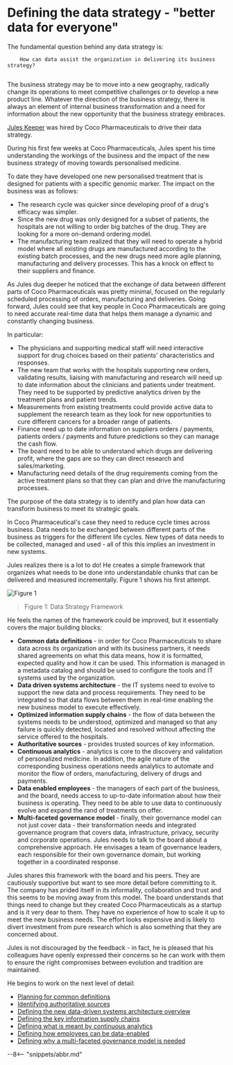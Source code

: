 <!-- SPDX-License-Identifier: CC-BY-4.0 -->
<!-- Copyright Contributors to the ODPi Egeria project. -->

# Defining the data strategy - "better data for everyone"

The fundamental question behind any data strategy is:

```
    How can data assist the organization in delivering its business strategy?
             
```

The business strategy may be to move into a new geography, radically change its operations to meet competitive challenges or to develop a new product line.
Whatever the direction of the business strategy, there is always an element of internal business transformation and a need for information about the new opportunity that the business strategy embraces.

[Jules Keeper](/practices/coco-pharmaceuticals/personas/jules-keeper) was hired by Coco Pharmaceuticals to drive their data strategy.

During his first few weeks at Coco Pharmaceuticals, Jules spent his time understanding the workings of the business and the impact of the new business strategy of moving towards personalised medicine.

To date they have developed one new personalised treatment that is designed for patients with a specific genomic marker.
The impact on the business was as follows:

* The research cycle was quicker since developing proof of a drug's efficacy was simpler.
* Since the new drug was only designed for a subset of patients, the hospitals are not willing to order big batches of the drug.   They are looking for a more on-demand ordering model.
* The manufacturing team realized that they will need to operate a hybrid model where all existing drugs are manufactured according to the existing batch processes, and the new drugs need more agile planning, manufacturing and delivery processes.  This has a knock on effect to their suppliers and finance.

As Jules dug deeper he noticed that the exchange of data between different parts of Coco Pharmaceuticals was pretty minimal, focused on the regularly scheduled processing of orders, manufacturing and deliveries.  Going forward, Jules could see that key people in Coco Pharmaceuticals are going to need accurate real-time data that helps them manage a dynamic and constantly changing business.

In particular:

* The physicians and supporting medical staff will need interactive support for drug choices based on their patients' characteristics and responses.
* The new team that works with the hospitals supporting new orders, validating results, liaising with manufacturing and research will need up to date information about the clinicians and patients under treatment.   They need to be supported by predictive analytics driven by the treatment plans and patient trends.
* Measurements from existing treatments could provide active data to supplement the research team as they look for new opportunities to cure different cancers for a broader range of patients.
* Finance need up to date information on suppliers orders / payments, patients orders / payments and future predictions so they can manage the cash flow.
* The board need to be able to understand which drugs are delivering profit, where the gaps are so they can direct research and sales/marketing.
* Manufacturing need details of the drug requirements coming from the active treatment plans so that they can plan and drive the manufacturing processes.

The purpose of the data strategy is to identify and plan how data can transform business to meet its strategic goals.

In Coco Pharmaceutical's case they need to reduce cycle times across business.  Data needs to be exchanged between different parts of the business as triggers for the different life cycles.   New types of data needs to be collected, managed and used - all of this this implies an investment in new systems.

Jules realizes there is a lot to do!  He creates a simple framework that organizes what needs to be done into understandable chunks that can be delivered and measured incrementally.  Figure 1 shows his first attempt.

![Figure 1](data-strategy-framework.png)
> Figure 1: Data Strategy Framework

He feels the names of the framework could be improved, but it essentially covers the major building blocks:

* **Common data definitions** - in order for Coco Pharmaceuticals to share data across its organization and with its
business partners, it needs shared agreements on what this data means, how it is formatted, expected quality and how it can be used.   This information is managed in a metadata catalog and should be used to configure the tools and IT systems used by the organization.
* **Data driven systems architecture** - the IT systems need to evolve to support the new data and process requirements.  They need to be integrated so that data flows between them in real-time enabling the new business model to execute effectively.
* **Optimized information supply chains** - the flow of data between the systems needs to be understood, optimized and managed so that any failure is quickly detected, located and resolved without affecting the service offered to the hospitals.
* **Authoritative sources** - provides trusted sources of key information.
* **Continuous analytics** - analytics is core to the discovery and validation of personalized medicine.  In addition, the agile nature of the corresponding business operations needs analytics to automate and monitor the flow of orders, manufacturing, delivery of drugs and payments.
* **Data enabled employees** - the managers of each part of the business, and the board, needs access to up-to-date information about how their business is operating.  They need to be able to use data to continuously evolve and expand the rand of treatments on offer.
* **Multi-faceted governance model** - finally, their governance model can not just cover data - their transformation needs and integrated governance program that covers data, infrastructure, privacy, security and corporate operations.  Jules needs to talk to the board about a comprehensive approach.  He envisages a team of governance leaders, each responsible for their own governance domain, but working together in a coordinated response.

Jules shares this framework with the board and his peers.  They are cautiously supportive but want to see more detail before committing to it.  The company has prided itself in its informality, collaboration and trust and this seems to be moving away from this model.  The board understands that things need to change but they created Coco Pharmaceuticals as a startup and is it very dear to them.  They have no experience of how to scale it up to meet the new business needs.  The effort looks expensive and is likely to divert investment from pure research which is also something that they are concerned about.

Jules is not discouraged by the feedback - in fact, he is pleased that his colleagues have openly expressed their concerns so he can work with them to ensure the right compromises between evolution and tradition are maintained.

He begins to work on the next level of detail:

* [Planning for common definitions](/practices/coco-pharmaceuticals/scenarios/planning-for-common-data-definitions/overview)
* [Identifying authoritative sources](/practices/coco-pharmaceuticals/scenarios/identifying-authoritative-sources/overview)
* [Defining the new data-driven systems architecture overview](/practices/coco-pharmaceuticals/scenarios/defining-new-systems-architecture-overview/overview)
* [Defining the key information supply chains](/practices/coco-pharmaceuticals/scenarios/defining-information-supply-chains/overview)
* [Defining what is meant by continuous analytics](/practices/coco-pharmaceuticals/scenarios/defining-continuous-analytics/overview)
* [Defining how employees can be data-enabled](/practices/coco-pharmaceuticals/scenarios/defining-data-enabled-employees/overview)
* [Defining why a multi-faceted governance model is needed](/practices/coco-pharmaceuticals/scenarios/defining-multi-faceted-governance/overview)




--8<-- "snippets/abbr.md"